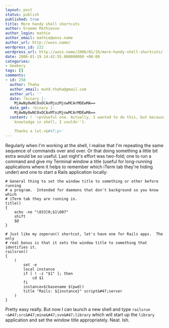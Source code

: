 ```yaml
---
layout: post
status: publish
published: true
title: More handy shell shortcuts
author: Graeme Mathieson
author_login: mathie
author_email: mathie@woss.name
author_url: http://woss.name/
wordpress_id: 222
wordpress_url: http://woss.name/2006/01/19/more-handy-shell-shortcuts/
date: 2006-01-19 14:42:55.000000000 +00:00
categories:
- Geekery
tags: []
comments:
- id: 258
  author: Thaha
  author_email: muhd.thaha@gmail.com
  author_url: ''
  date: !binary |-
    MjAwNy0wNC0xOCAxMjozMjowMCArMDEwMA==
  date_gmt: !binary |-
    MjAwNy0wNC0xOCAxMTozMjowMCArMDEwMA==
  content: ! '<p>Useful one. Actually, I wanted to do this, but because of lack of
    knowledge in shell, I couldn''t.

    Thanks a lot.<&#47;p>'
---
```

Regularly when I'm working at the shell, I realise that I'm repeating the same sequence of commands over and over.  Or that doing something a little bit extra would be *so* useful.  Last night's effort was two-fold; one to run a command and give my Terminal window a title (useful for long-running applications where it helps to remember which iTerm tab they're hiding under) and one to start a Rails application locally:

    # General thing to set the window title to something or other before running
    # a program.  Intended for daemons that don't background so you know which
    # iTerm tab they are running in.
    title()
    {
        echo -ne "\033]0;$1\007"
        shift
        $@
    }

    # Just like my zoperun() shortcut, let's have one for Rails apps.  The only
    # real bonus is that it sets the window title to something that identifies it.
    railsrun()
    {
        (
            set -e
            local instance
            if [ ! -z "$1" ]; then
                cd $1
            fi
            instance=$(basename $(pwd))
            title "Rails: ${instance}" script&#47;server
        )
    }

Pretty easy really.  But now I can launch a new shell and type `railsrun ~&#47;src&#47;mine&#47;svn&#47;library` which will start up the `library` application and set the window title appropriately.  Neat.  Ish.
